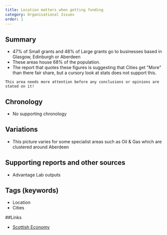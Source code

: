 ```yaml
---
title: Location matters when getting funding
category: Organisational Issues
order: 1
---
```

## Summary
- 47% of Small grants and 48% of Large grants go to businesses based in Glasgow, Edinburgh or Aberdeen 
- These areas house 68% of the population. 
- The report that quotes these figures is suggesting that Cities get "More" than there fair share, but a cursory look at stats does not support this. 

```
This area needs more attention before any conclusions or opinions are stated on it!
```

## Chronology
- No supporting chronology

## Variations
- This picture varies for some specialist areas such as Oil & Gas which are clustered around Aberdeen

## Supporting reports and other sources
- Advantage Lab outputs

## Tags (keywords)
- Location
- Cities

##Links

- [Scottish Economy](https://www.scottish-enterprise.com/learning-zone/research-and-publications/components-folder/research-and-publications-listings/scottish-economic-statistics)
